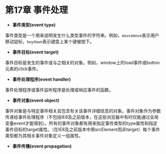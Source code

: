 # 第17章 事件处理

* **事件类型(event type)**

事件类型是一个用来说明发生什么类型事件的字符串。例如，`mousemove`表示用户移动鼠标，`keydown`表示键盘上某个键被按下。

* **事件目标(event target)**

事件目标是发生的事件或与之相关的对象。例如，window上的load事件或button元素的click事件。

* **事件处理程序(event handler)**

事件处理程序或事件监听程序是处理或响应事件的函数。

* **事件对象(event object)**

事件对象是与特定事件相关且包含有关该事件详细信息的对象。事件对象作为参数传递给事件处理程序（不包括IE8及之前版本，在这些浏览器中有时仅能通过全局变量event才能得到）。所有的事件对象都有用来指定事件类型的type属性和指定事件目标的target属性。（在IE8及之前版本中用srcElement而非target）每个事件类型都为其相关事件对象定义一组属性。

* **事件传播(event propagation)**
